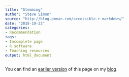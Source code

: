 ```yaml
---
title: "Stemming"
author: "Steve Simon"
source: "http://blog.pmean.com/accessible-r-markdown/"
date: "2018-10-23"
categories:
- Recommendation
tags:
- Incomplete page
- R software
- Teaching resources
output: html_document
---
```


You can find an [earlier version][sim1] of this page on my [blog][sim2].

[sim1]: http://blog.pmean.com/stemming/
[sim2]: http://blog.pmean.com
